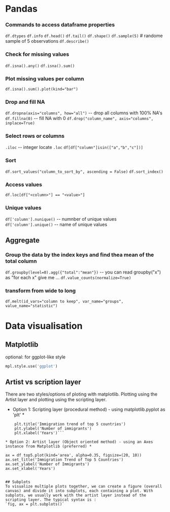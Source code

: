 # Pandas
### Commands to access dataframe properties
`df.dtypes`
`df.info`
`df.head()`
`df.tail()`
`df.shape()`
`df.sample(5)` # randome sample of 5 observations
`df.describe()`

### Check for missing values 
`df.isna().any()`
`df.isna().sum()`
### Plot missing values per column
`df.isna().sum().plot(kind="bar")`

### Drop and fill NA 
`df.dropna(axis="columns", how="all")` -- drop all columns with 100% NA's
`df.fillna(0)` -- fill NA with 0
`df.drop("column_name", axis="columns", inplace=True)`
### Select rows or columns 
`.iloc` -- integer locate
`.loc`
`df[df["column"]isin(["a","b","c"])]`

### Sort 
`df.sort_values("column_to_sort_by", ascending = False)`
`df.sort_index()`

### Access values 
`df.loc[df["<column>"] == "<value>"]`

### Unique values
`df['column'].nunique()` -- numnber of unique values 
`df['column'].unique()` -- name of unique values 


## Aggregate
### Group the data by the index keys and find thea mean of the total column
`df.groupby(level=0).agg({"total":"mean"})` -- you can read groupby("x") as "for each x" give me ...
`df.value_counts(normalize=True)`

### transform from wide to long
`df.melt(id_vars="column to keep", var_name="groups", value_name="statistic")`

# Data visualisation 

## Matplotlib
optional: for ggplot-like style
```python
mpl.style.use('ggplot')
```
## Artist vs scription layer
There are two styles/options of ploting with matplotlib. Plotting using the Artist layer and plotting using the scripting layer.
* Option 1: Scripting layer (procedural method) - using matplotlib.pyplot as 'plt' *

```    df_top5.plot(kind='area', alpha=0.35, figsize=(20, 10)) 
    plt.title('Immigration trend of top 5 countries')
    plt.ylabel('Number of immigrants')
    plt.xlabel('Years')```

* Option 2: Artist layer (Object oriented method) - using an Axes instance from Matplotlib (preferred) *
  
ax = df_top5.plot(kind='area', alpha=0.35, figsize=(20, 10))
ax.set_title('Immigration Trend of Top 5 Countries')
ax.set_ylabel('Number of Immigrants')
ax.set_xlabel('Years')


## Subplots
To visualize multiple plots together, we can create a figure (overall canvas) and divide it into subplots, each containing a plot. With subplots, we usually work with the artist layer instead of the scripting layer. The typical syntax is :
`fig, ax = plt.subplots()`